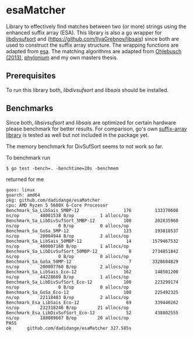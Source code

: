 # esaMatcher
Library to effectively find matches between two (or more) strings using the enhanced suffix array (ESA). 
This library is also a go wrapper for [libdivsufsort](https://github.com/y-256/libdivsufsort) and (https://github.com/IlyaGrebnov/libsais) since both are used to construct the suffix array structure. 
The wrapping functions are adapted from [esa](https://github.com/evolbioinf/esa). 
The matching algorithms are adapted from [Ohlebusch (2013)](https://www.uni-ulm.de/en/in/theo/m/ohlebusch/book-bioinformatics-algorithms/), [phylonium](https://github.com/evolbioinf/phylonium) and my own masters thesis. 

## Prerequisites
To run this library both, *libdivsufsort* and *libsais* should be installed.  

## Benchmarks
Since both, *libsivsufsort* and *libsais* are optimized for certain hardware please benchmark for better results. 
For comparison, go's own [suffix-array library](https://pkg.go.dev/index/suffixarray) is tested as well but not included in the package yet. 

The memory benchmark for DivSufSort seems to not work so far.

To benchmark run
```
$ go test -bench=. -benchtime=20s -benchmem
```
returned for me
```
goos: linux
goarch: amd64
pkg: github.com/dadidange/esaMatcher
cpu: AMD Ryzen 5 5600X 6-Core Processor             
Benchmark_Sa_LibSais_5MBP-12                 176         133370608 ns/op        40001538 B/op          1 allocs/op
Benchmark_Sa_LibDivSufSort_5MBP-12           100         202835960 ns/op               0 B/op          0 allocs/op
Benchmark_Sa_GoSa_5MP-12                     123         193818537 ns/op        20004944 B/op          2 allocs/op
Benchmark_Sa_LibSais_50MBP-12                 14        1579467532 ns/op        400007168 B/op         1 allocs/op
Benchmark_Sa_LibDivSufSort_50MBP-12            8        2734851842 ns/op               0 B/op          0 allocs/op
Benchmark_Sa_GoSa_50MP-12                      7        3328684829 ns/op        200007760 B/op         2 allocs/op
Benchmark_Sa_LibSais_Eco-12                  162         148501200 ns/op        44228609 B/op          1 allocs/op
Benchmark_Sa_LibDivSufSort_Eco-12            100         223299174 ns/op               0 B/op          0 allocs/op
Benchmark_Sa_GoSa_Eco-12                     100         225492325 ns/op        22118483 B/op          2 allocs/op
Benchmark_Esa_LibSais_Eco-12                  69         339440262 ns/op        232318246 B/op        21 allocs/op
Benchmark_Esa_LibDivSufSort_Eco-12            52         438802555 ns/op        188089607 B/op        20 allocs/op
PASS
ok      github.com/dadidange/esaMatcher 327.585s
``` 

